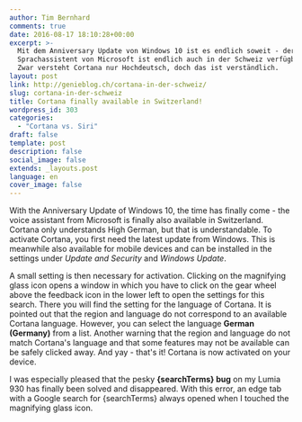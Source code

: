 ```yaml
---
author: Tim Bernhard
comments: true
date: 2016-08-17 18:10:28+00:00
excerpt: >-
  Mit dem Anniversary Update von Windows 10 ist es endlich soweit - der
  Sprachassistent von Microsoft ist endlich auch in der Schweiz verfügbar.
  Zwar versteht Cortana nur Hochdeutsch, doch das ist verständlich.
layout: post
link: http://genieblog.ch/cortana-in-der-schweiz/
slug: cortana-in-der-schweiz
title: Cortana finally available in Switzerland!
wordpress_id: 303
categories:
  - "Cortana vs. Siri"
draft: false
template: post
description: false
social_image: false
extends: _layouts.post
language: en
cover_image: false
---
```


With the Anniversary Update of Windows 10, the time has finally come - the voice assistant from Microsoft is finally also available in Switzerland.
Cortana only understands High German, but that is understandable.
To activate Cortana, you first need the latest update from Windows.
This is meanwhile also available for mobile devices and can be installed in the settings under _Update and Security_ and _Windows Update_.

A small setting is then necessary for activation.
Clicking on the magnifying glass icon opens a window in which you have to click on the gear wheel above the feedback icon in the lower left to open the settings for this search.
There you will find the setting for the language of Cortana.
It is pointed out that the region and language do not correspond to an available Cortana language.
However, you can select the language **German (Germany)** from a list.
Another warning that the region and language do not match Cortana's language and that some features may not be available can be safely clicked away.
And yay - that's it! Cortana is now activated on your device.

I was especially pleased that the pesky **{searchTerms} bug** on my Lumia 930 has finally been solved and disappeared.
With this error, an edge tab with a Google search for {searchTerms} always opened when I touched the magnifying glass icon.
